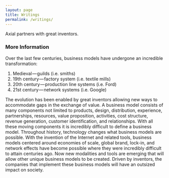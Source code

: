 ```yaml
---
layout: page
title: Writings
permalink: /writings/
---
```


Axial partners with great inventors.

### More Information

Over the last few centuries, business models have undergone an incredible transformation:

1. Medieval — guilds (i.e. smiths)
2. 19th century — factory system (i.e. textile mills)
3. 20th century — production line systems (i.e. Ford)
4. 21st century — network systems (i.e. Google)

The evolution has been enabled by great inventors allowing new ways to accommodate gaps in the exchange of value. A business model consists of many components not limited to products, design, distribution, experience, partnerships, resources, value proposition, activities, cost structure, revenue generation, customer identification, and relationships. With all these moving components it is incredibly difficult to define a business model. Throughout history, technology changes what business models are possible. With the invention of the Internet and related tools, business models centered around economies of scale, global brand, lock-in, and network effects have become possible where they were incredibly difficult to attain centuries ago. Now new modalities and tools are emerging that will allow other unique business models to be created. Driven by inventors, the companies that implement these business models will have an outsized impact on society.
